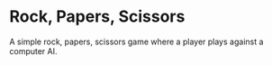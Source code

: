 # Rock, Papers, Scissors
A simple rock, papers, scissors game where a player plays against a computer AI.
